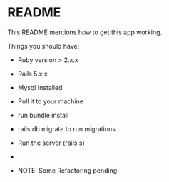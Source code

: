 # README

This README mentions how to get this app working.

Things you should have:

* Ruby version > 2.x.x

* Rails 5.x.x

* Mysql Installed

* Pull it to your machine

* run bundle install

* rails:db migrate to run migrations 

* Run the server (rails s)

*  

* NOTE: Some Refactoring pending
